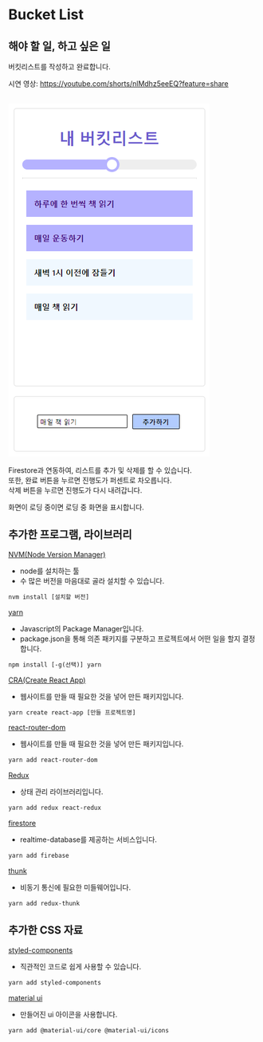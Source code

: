 # Bucket List

## 해야 할 일, 하고 싶은 일

버킷리스트를 작성하고 완료합니다.
<br/>

시연 영상: https://youtube.com/shorts/nlMdhz5eeEQ?feature=share <br/><br/>

![버킷리스트](/src/img/%EB%B2%84%ED%82%B7%EB%A6%AC%EC%8A%A4%ED%8A%B8.PNG)

Firestore과 연동하여, 리스트를 추가 및 삭제를 할 수 있습니다. <br/>
또한, 완료 버튼을 누르면 진행도가 퍼센트로 차오릅니다.<br/>
삭제 버튼을 누르면 진행도가 다시 내려갑니다.<br/>

화면이 로딩 중이면 로딩 중 화면을 표시합니다.<br/>

## 추가한 프로그램, 라이브러리

[NVM(Node Version Manager)](https://nodejs.org/ko/docs/)

- node를 설치하는 툴
- 수 많은 버전을 마음대로 골라 설치할 수 있습니다.

```html
nvm install [설치할 버전]
```

[yarn](https://yarnpkg.com/)

- Javascript의 Package Manager입니다.
- package.json을 통해 의존 패키지를 구분하고 프로젝트에서 어떤 일을 할지 결정합니다.

```html
npm install [-g(선택)] yarn
```

[CRA(Create React App)](https://create-react-app.dev/)

- 웹사이트를 만들 때 필요한 것을 넣어 만든 패키지입니다.

```html
yarn create react-app [만들 프로젝트명]
```

[react-router-dom](https://v5.reactrouter.com/web/guides/primary-components)

- 웹사이트를 만들 때 필요한 것을 넣어 만든 패키지입니다.

```html
yarn add react-router-dom
```

[Redux](https://ko.redux.js.org/introduction/getting-started/)

- 상태 관리 라이브러리입니다.

```html
yarn add redux react-redux
```

[firestore](https://firebase.google.com/)

- realtime-database를 제공하는 서비스입니다.

```html
yarn add firebase
```

[thunk](https://www.npmjs.com/package/redux-thunk)

- 비동기 통신에 필요한 미들웨어입니다.

```html
yarn add redux-thunk
```

## 추가한 CSS 자료

[styled-components](https://styled-components.com/)

- 직관적인 코드로 쉽게 사용할 수 있습니다.

```html
yarn add styled-components
```

[material ui](https://mui.com/)

- 만들어진 ui 아이콘을 사용합니다.

```html
yarn add @material-ui/core @material-ui/icons
```
